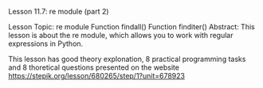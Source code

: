 Lesson 11.7: re module (part 2)

Lesson Topic: re module
Function findall()
Function finditer()
Abstract: This lesson is about the re module, which allows you to work with regular expressions in Python.

This lesson has good theory explonation, 8 practical programming tasks and 8 thoretical questions presented on the website
https://stepik.org/lesson/680265/step/1?unit=678923
